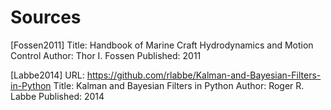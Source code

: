 # Sources

[Fossen2011] 
  Title:      Handbook of Marine Craft Hydrodynamics and Motion Control
  Author:     Thor I. Fossen
  Published:  2011

[Labbe2014]
  URL:        https://github.com/rlabbe/Kalman-and-Bayesian-Filters-in-Python
  Title:      Kalman and Bayesian Filters in Python
  Author:     Roger R. Labbe 
  Published:  2014
  